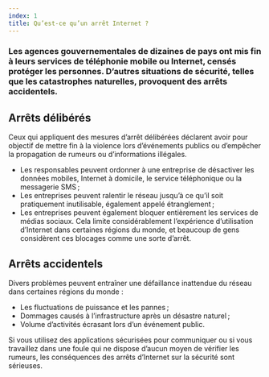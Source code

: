 ```yaml
---
index: 1
title: Qu’est-ce qu’un arrêt Internet ?
---
```

### Les agences gouvernementales de dizaines de pays ont mis fin à leurs services de téléphonie mobile ou Internet, censés protéger les personnes. D’autres situations de sécurité, telles que les catastrophes naturelles, provoquent des arrêts accidentels.

## Arrêts délibérés

Ceux qui appliquent des mesures d’arrêt délibérées déclarent avoir pour objectif de mettre fin à la violence lors d’événements publics ou d’empêcher la propagation de rumeurs ou d’informations illégales.

* Les responsables peuvent ordonner à une entreprise de désactiver les données mobiles, Internet à domicile, le service téléphonique ou la messagerie SMS ;
* Les entreprises peuvent ralentir le réseau jusqu’à ce qu’il soit pratiquement inutilisable, également appelé étranglement ;
* Les entreprises peuvent également bloquer entièrement les services de médias sociaux. Cela limite considérablement l’expérience d’utilisation d’Internet dans certaines régions du monde, et beaucoup de gens considèrent ces blocages comme une sorte d’arrêt.

## Arrêts accidentels

Divers problèmes peuvent entraîner une défaillance inattendue du réseau dans certaines régions du monde :

* Les fluctuations de puissance et les pannes ;
* Dommages causés à l’infrastructure après un désastre naturel ;
* Volume d’activités écrasant lors d’un événement public.

Si vous utilisez des applications sécurisées pour communiquer ou si vous travaillez dans une foule qui ne dispose d’aucun moyen de vérifier les rumeurs, les conséquences des arrêts d’Internet sur la sécurité sont sérieuses.